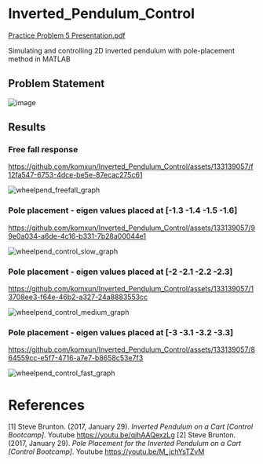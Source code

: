 # Inverted_Pendulum_Control
[Practice Problem 5 Presentation.pdf](https://github.com/komxun/Inverted_Pendulum_Control/files/11444416/Practice.Problem.5.Presentation.pdf)

Simulating and controlling 2D inverted pendulum with pole-placement method in MATLAB

## Problem Statement
![image](https://github.com/komxun/Inverted_Pendulum_Control/assets/133139057/4020e4ab-f28f-4470-846b-513eefa7e3ec)


## Results 

### Free fall response
https://github.com/komxun/Inverted_Pendulum_Control/assets/133139057/f12fa547-6753-4dce-be5e-87ecac275c61



![wheelpend_freefall_graph](https://github.com/komxun/Inverted_Pendulum_Control/assets/133139057/822be049-c959-4620-909b-fb500d5697e1)

### Pole placement - eigen values placed at [-1.3 -1.4 -1.5 -1.6]

https://github.com/komxun/Inverted_Pendulum_Control/assets/133139057/99e0a034-a6de-4c16-b331-7b28a00044e1

![wheelpend_control_slow_graph](https://github.com/komxun/Inverted_Pendulum_Control/assets/133139057/b252120b-b16f-4fc1-8068-22f26ed5c2df)

### Pole placement - eigen values placed at [-2 -2.1 -2.2 -2.3]

https://github.com/komxun/Inverted_Pendulum_Control/assets/133139057/13708ee3-f64e-46b2-a327-24a8883553cc

![wheelpend_control_medium_graph](https://github.com/komxun/Inverted_Pendulum_Control/assets/133139057/29fcf35d-ccc5-4d11-95a3-cb9219816f5d)

### Pole placement - eigen values placed at [-3 -3.1 -3.2 -3.3]

https://github.com/komxun/Inverted_Pendulum_Control/assets/133139057/864559cc-e5f7-4716-a7e7-b8658c53e7f3

![wheelpend_control_fast_graph](https://github.com/komxun/Inverted_Pendulum_Control/assets/133139057/b3d24f9b-5f7d-4033-8214-334a9f3bf520)



# References
[1] Steve Brunton. (2017, January 29). _Inverted Pendulum on a Cart [Control Bootcamp]_. Youtube https://youtu.be/qjhAAQexzLg
[2] Steve Brunton. (2017, January 29). _Pole Placement for the Inverted Pendulum on a Cart [Control Bootcamp]_. Youtube https://youtu.be/M_jchYsTZvM
